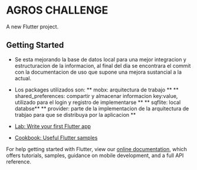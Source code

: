 # AGROS CHALLENGE

A new Flutter project.

## Getting Started

- Se esta mejorando la base de datos local para una mejor integracion y estructuracion de la informacion, al final del dia se encontrara el commit con la documentacion de uso que supone una mejora sustancial a la actual.
- Los packages utilizados son:
  ** mobx: arquitectura de trabajo ** 
  ** shared_preferences: compartir y almacenar informacion key:value, utilizado para el login y registro de implementarse ** 
  ** sqflite: local databse** 
  ** provider: parte de la implementacion de la arquitectura de trabjao para que se distribuya por la aplicacion ** 

- [Lab: Write your first Flutter app](https://flutter.dev/docs/get-started/codelab)
- [Cookbook: Useful Flutter samples](https://flutter.dev/docs/cookbook)

For help getting started with Flutter, view our
[online documentation](https://flutter.dev/docs), which offers tutorials,
samples, guidance on mobile development, and a full API reference.
